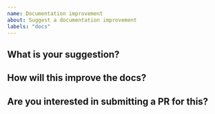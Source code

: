 ```yaml
---
name: Documentation improvement
about: Suggest a documentation improvement
labels: "docs"
---
```


## What is your suggestion?

## How will this improve the docs?

## Are you interested in submitting a PR for this?
